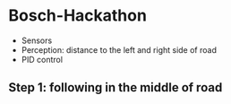 # Bosch-Hackathon

* Sensors
* Perception: distance to the left and right side of road
* PID control

## Step 1: following in the middle of road
